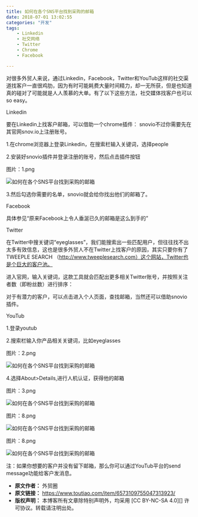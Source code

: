 ```yaml
---
title: 如何在各个SNS平台找到采购的邮箱
date: 2018-07-01 13:02:55
categories: "开发"
tags:
	- Linkedin
	- 社交网络
	- Twitter
	- Chrome
	- Facebook

---
```


对很多外贸人来说，通过Linkedin，Facebook，Twitter和YouTub这样的社交渠道找客户一直很鸡肋，因为有时可能耗费大量时间精力，却一无所获，但是也知道真的碰对了可能就是人人羡慕的大单。有了以下这些方法，社交媒体找客户也可以so easy。

Linkedin

要在Linkedin上找客户邮箱，可以借助一个chrome插件： snovio不过你需要先在其官网snov.io上注册账号。

1.在chrome浏览器上登录Linkedin，在搜索栏输入关键词，选择people

2.安装好snovio插件并登录注册的账号，然后点击插件按钮

图片：1.png

![如何在各个SNS平台找到采购的邮箱][SNS]

3.然后勾选你需要的名单，snovio就会给你找出他们的邮箱了。

Facebook

具体参见“原来Facebook上令人垂涎已久的邮箱是这么到手的”

Twitter

在Twitter中搜关键词“eyeglasses”，我们能搜索出一些匹配用户，但往往找不出太多有效信息，这也是很多外贸人不在Twitter上找客户的原因，其实只要你有了TWEEPLE SEARCH （http://www.tweeplesearch.com）这个网站，Twitter也是个巨大的客户池。

进入官网，输入关键词，这款工具就会匹配出更多相关Twitter账号，并按照关注者数（即粉丝数）进行排序：

对于有潜力的客户，可以点击进入个人页面，查找邮箱，当然还可以借助snovio插件。

YouTub

1.登录youtub

2.搜索栏输入你产品相关关键词，比如eyeglasses

图片：2.png

![如何在各个SNS平台找到采购的邮箱][SNS 1]

4.选择About>Details,进行人机认证，获得他的邮箱

图片：3.png

![如何在各个SNS平台找到采购的邮箱][SNS 2]

图片：8.png

![如何在各个SNS平台找到采购的邮箱][SNS 3]

图片：8.png

![如何在各个SNS平台找到采购的邮箱][SNS 4]

注：如果你想要的客户并没有留下邮箱，那么你可以通过YouTub平台的send message功能给客户发消息。


[SNS]: /pro/os/crawler/AJ22-EJEY-QAMM.jpg
[SNS 1]: /pro/os/crawler/FQJZ-ZNUE-N3QI.jpg
[SNS 2]: /pro/os/crawler/3QZ6-7VR3-IJAA.jpg
[SNS 3]: /pro/os/crawler/7ZBF-BU3A-UMJY.jpg
[SNS 4]: /pro/os/crawler/MFZJ-MIEQ-ARZN.jpg
 *  **原文作者：** 外贸圈
 *  **原文链接：** https://www.toutiao.com/item/6573109755047313923/
 *  **版权声明：** 本博客所有文章除特别声明外，均采用 [CC BY-NC-SA 4.0][] 许可协议。转载请注明出处。